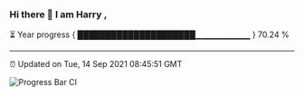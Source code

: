 ### Hi there 👋 I am Harry , 

⏳ Year progress { █████████████████████▁▁▁▁▁▁▁▁▁ } 70.24 %

---

⏰ Updated on Tue, 14 Sep 2021 08:45:51 GMT

![Progress Bar CI](https://github.com/duykhang68/duykhang68/workflows/Progress%20Bar%20CI/badge.svg)
